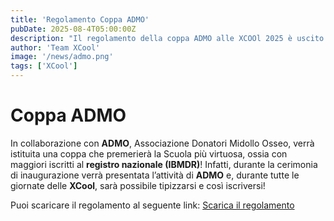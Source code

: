 ```yaml
---
title: 'Regolamento Coppa ADMO'
pubDate: 2025-08-4T05:00:00Z
description: "Il regolamento della coppa ADMO alle XCOOl 2025 è uscito!"
author: 'Team XCool'
image: '/news/admo.png'
tags: ['XCool']
---
```



# Coppa ADMO

In collaborazione con **ADMO**, Associazione Donatori Midollo Osseo, verrà istituita una coppa che premerierà la Scuola più virtuosa, ossia con maggiori iscritti al **registro nazionale (IBMDR)**!
Infatti, durante la cerimonia di inaugurazione verrà presentata l’attività di **ADMO** e, durante tutte le giornate delle **XCool**, sarà possibile tipizzarsi e così iscriversi!

Puoi scaricare il regolamento al seguente link: [Scarica il regolamento](/ADMOXCOOL.pdf)

